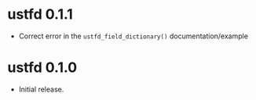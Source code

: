 # ustfd 0.1.1

* Correct error in the `ustfd_field_dictionary()` documentation/example

# ustfd 0.1.0

* Initial release.
